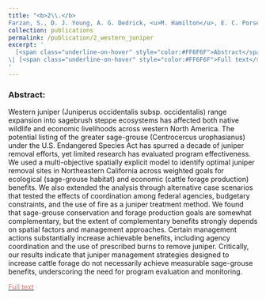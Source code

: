 ```yaml
---
title: "<b>2\\.</b> 
Farzan, S., D. J. Young, A. G. Dedrick, <u>M. Hamilton</u>, E. C. Porse, P.S. Coates, & G. Sampson. (2015). **Western juniper management: assessing strategies for improving greater sage-grouse habitat and rangeland productivity.** Environmental management 56(3):675-683. <img src='../images/open_access.png'>"
collection: publications
permalink: /publication/2_western_juniper
excerpt: '
  [<span class="underline-on-hover" style="color:#FF6F6F">Abstract</span>](../publication/2_western_juniper)
\| [<span class="underline-on-hover" style="color:#FF6F6F">Full text</span>](https://link.springer.com/article/10.1007/s00267-015-0521-1)
'
---
```


### Abstract:

Western juniper (Juniperus occidentalis subsp. occidentalis) range expansion into sagebrush steppe ecosystems has affected both native wildlife and economic livelihoods across western North America. The potential listing of the greater sage-grouse (Centrocercus urophasianus) under the U.S. Endangered Species Act has spurred a decade of juniper removal efforts, yet limited research has evaluated program effectiveness. We used a multi-objective spatially explicit model to identify optimal juniper removal sites in Northeastern California across weighted goals for ecological (sage-grouse habitat) and economic (cattle forage production) benefits. We also extended the analysis through alternative case scenarios that tested the effects of coordination among federal agencies, budgetary constraints, and the use of fire as a juniper treatment method. We found that sage-grouse conservation and forage production goals are somewhat complementary, but the extent of complementary benefits strongly depends on spatial factors and management approaches. Certain management actions substantially increase achievable benefits, including agency coordination and the use of prescribed burns to remove juniper. Critically, our results indicate that juniper management strategies designed to increase cattle forage do not necessarily achieve measurable sage-grouse benefits, underscoring the need for program evaluation and monitoring.

[<span class="underline-on-hover" style="color:#FF6F6F">Full text</span>](https://link.springer.com/article/10.1007/s00267-015-0521-1)
